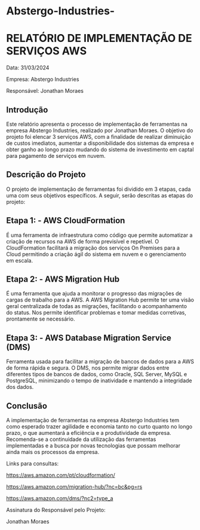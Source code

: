 # Abstergo-Industries-

# RELATÓRIO DE IMPLEMENTAÇÃO DE SERVIÇOS AWS
Data: 31/03/2024 

Empresa: Abstergo Industries 

Responsável: Jonathan Moraes

## Introdução

Este relatório apresenta o processo de implementação de ferramentas na empresa Abstergo Industries, realizado por Jonathan Moraes. O objetivo do projeto foi elencar 3 serviços AWS, com a finalidade de realizar diminuição de custos imediatos, aumentar a disponibilidade dos sistemas da empresa e obter ganho ao longo prazo mudando do sistema de investimento em captal para pagamento de serviços em nuvem.

## Descrição do Projeto
O projeto de implementação de ferramentas foi dividido em 3 etapas, cada uma com seus objetivos específicos. A seguir, serão descritas as etapas do projeto:

## Etapa 1: - AWS CloudFormation 
É uma ferramenta de infraestrutura como código que permite automatizar a criação de recursos na AWS de forma previsível e repetível.
O CloudFormation facilitará a migração dos serviços On Premises para a Cloud permitindo a criação ágil do sistema em nuvem e o gerenciamento em escala.

## Etapa 2: - AWS Migration Hub 
É uma ferramenta que ajuda a monitorar o progresso das migrações de cargas de trabalho para a AWS.
A AWS Migration Hub permite ter uma visão geral centralizada de todas as migrações, facilitando o acompanhamento do status. Nos permite identificar problemas e tomar medidas corretivas, prontamente se necessário.

## Etapa 3: - AWS Database Migration Service (DMS) 
Ferramenta usada para facilitar a migração de bancos de dados para a AWS de forma rápida e segura. 
O DMS, nos permite migrar dados entre diferentes tipos de bancos de dados, como Oracle, SQL Server, MySQL e PostgreSQL, minimizando o tempo de inatividade e mantendo a integridade dos dados.


## Conclusão

A implementação de ferramentas na empresa Abstergo Industries tem como esperado trazer agilidade e economia tanto no curto quanto no longo prazo, o que aumentará a eficiência e a produtividade da empresa. Recomenda-se a continuidade da utilização das ferramentas implementadas e a busca por novas tecnologias que possam melhorar ainda mais os processos da empresa.

Links para consultas:

https://aws.amazon.com/pt/cloudformation/

https://aws.amazon.com/migration-hub/?nc=bc&pg=rs

https://aws.amazon.com/dms/?nc2=type_a


Assinatura do Responsável pelo Projeto:

Jonathan Moraes
